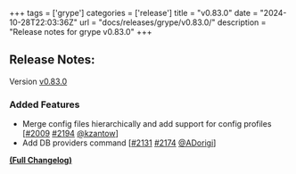+++
tags = ['grype']
categories = ['release']
title = "v0.83.0"
date = "2024-10-28T22:03:36Z"
url = "docs/releases/grype/v0.83.0/"
description = "Release notes for grype v0.83.0"
+++

## Release Notes:
Version [v0.83.0](https://github.com/anchore/grype/releases/tag/v0.83.0)

### Added Features

- Merge config files hierarchically and add support for config profiles [[#2009](https://github.com/anchore/grype/issues/2009) [#2194](https://github.com/anchore/grype/pull/2194) [@kzantow](https://github.com/kzantow)]
- Add DB providers command [[#2131](https://github.com/anchore/grype/issues/2131) [#2174](https://github.com/anchore/grype/pull/2174) [@ADorigi](https://github.com/ADorigi)]

**[(Full Changelog)](https://github.com/anchore/grype/compare/v0.82.2...v0.83.0)**
